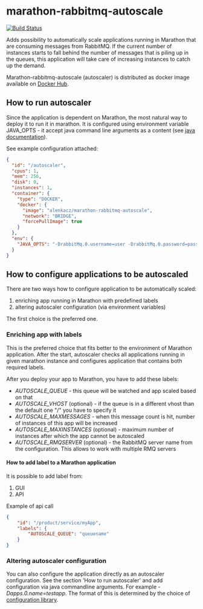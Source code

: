 # marathon-rabbitmq-autoscale
[![Build Status](https://travis-ci.org/alenkacz/marathon-rabbitmq-autoscale.svg?branch=master)](https://travis-ci.org/alenkacz/marathon-rabbitmq-autoscale)

Adds possibility to automatically scale applications running in Marathon that are consuming messages from RabbitMQ. If the current number of instances starts to fall behind the number of messages that is piling up in the queues, this application will take care of increasing instances to catch up the demand.

Marathon-rabbitmq-autoscale (autoscaler) is distributed as docker image available on [Docker Hub](https://hub.docker.com/r/alenkacz/marathon-rabbitmq-autoscale/).

## How to run autoscaler
Since the application is dependent on Marathon, the most natural way to deploy it to run it in marathon. It is configured using environment variable JAVA_OPTS - it accept java command line arguments as a content (see [java documentation](https://docs.oracle.com/javase/tutorial/essential/environment/cmdLineArgs.html)).

See example configuration attached:
```json
{
  "id": "/autoscaler",
  "cpus": 1,
  "mem": 256,
  "disk": 0,
  "instances": 1,
  "container": {
    "type": "DOCKER",
    "docker": {
      "image": "alenkacz/marathon-rabbitmq-autoscale",
      "network": "BRIDGE",
      "forcePullImage": true
    }
  },
  "env": {
    "JAVA_OPTS": "-DrabbitMq.0.username=user -DrabbitMq.0.password=password -DrabbitMq.0.httpApiEndpoint=https://rabbitmq.yourdomain.com:15671/api -Dmarathon.url=http://marathon.yourdomain.com/"
  }
}
```

## How to configure applications to be autoscaled
There are two ways how to configure application to be automatically scaled:

1. enriching app running in Marathon with predefined labels
2. altering autoscaler configuration (via environment variables)

The first choice is the preferred one.

### Enriching app with labels
This is the preferred choice that fits better to the environment of Marathon application. After the start, autoscaler checks all applications running in given marathon instance and configures application that contains both required labels.

After you deploy your app to Marathon, you have to add these labels:
- *AUTOSCALE_QUEUE* - this queue will be watched and app scaled based on that
- *AUTOSCALE_VHOST* (optional) - if the queue is in a different vhost than the default one "/" you have to specify it
- *AUTOSCALE_MAXMESSAGES* - when this message count is hit, number of instances of this app will be increased
- *AUTOSCALE_MAXINSTANCES* (optional) - maximum number of instances after which the app cannot be autoscaled
- *AUTOSCALE_RMQSERVER* (optional) - the RabbitMQ server name from the configuration. This allows to work with multiple RMQ servers

#### How to add label to a Marathon application
It is possible to add label from:

1. GUI
2. API

Example of api call

```json
{
    "id": "/product/service/myApp",
    "labels": {
        "AUTOSCALE_QUEUE": "queuename"
    }
}
```

### Altering autoscaler configuration
You can also configure the application directly as an autoscaler configuration. See the section 'How to run autoscaler' and add configuration via java commandline arguments. For example *-Dapps.0.name=testapp*. The format of this is determined by the choice of [configuration library](https://github.com/typesafehub/config).
